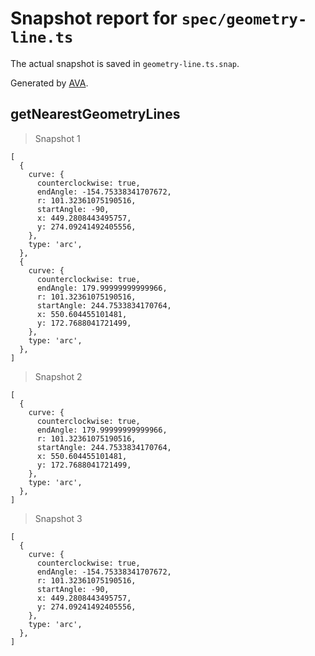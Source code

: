 # Snapshot report for `spec/geometry-line.ts`

The actual snapshot is saved in `geometry-line.ts.snap`.

Generated by [AVA](https://avajs.dev).

## getNearestGeometryLines

> Snapshot 1

    [
      {
        curve: {
          counterclockwise: true,
          endAngle: -154.75338341707672,
          r: 101.32361075190516,
          startAngle: -90,
          x: 449.2808443495757,
          y: 274.09241492405556,
        },
        type: 'arc',
      },
      {
        curve: {
          counterclockwise: true,
          endAngle: 179.99999999999966,
          r: 101.32361075190516,
          startAngle: 244.7533834170764,
          x: 550.604455101481,
          y: 172.7688041721499,
        },
        type: 'arc',
      },
    ]

> Snapshot 2

    [
      {
        curve: {
          counterclockwise: true,
          endAngle: 179.99999999999966,
          r: 101.32361075190516,
          startAngle: 244.7533834170764,
          x: 550.604455101481,
          y: 172.7688041721499,
        },
        type: 'arc',
      },
    ]

> Snapshot 3

    [
      {
        curve: {
          counterclockwise: true,
          endAngle: -154.75338341707672,
          r: 101.32361075190516,
          startAngle: -90,
          x: 449.2808443495757,
          y: 274.09241492405556,
        },
        type: 'arc',
      },
    ]
